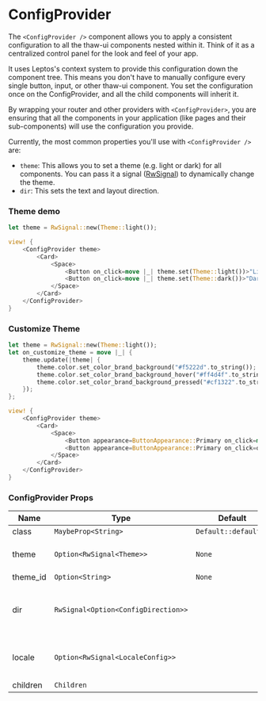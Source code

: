 # ConfigProvider

The `<ConfigProvider />` component allows you to apply a consistent
configuration to all the thaw-ui components nested within it. Think of it as a
centralized control panel for the look and feel of your app.

It uses Leptos's context system to provide this configuration down the component
tree. This means you don't have to manually configure every single button,
input, or other thaw-ui component. You set the configuration once on the
ConfigProvider, and all the child components will inherit it.

By wrapping your router and other providers with `<ConfigProvider>`, you are
ensuring that all the components in your application (like pages and their
sub-components) will use the configuration you provide.

Currently, the most common properties you'll use with `<ConfigProvider />` are:

* `theme`: This allows you to set a theme (e.g. light or dark) for all
    components. You can pass it a signal
    ([RwSignal](https://docs.rs/leptos/latest/leptos/prelude/struct.RwSignal.html))
    to dynamically change the theme.
* `dir`: This sets the text and layout direction.


### Theme demo

```rust demo
let theme = RwSignal::new(Theme::light());

view! {
    <ConfigProvider theme>
        <Card>
            <Space>
                <Button on_click=move |_| theme.set(Theme::light())>"Light"</Button>
                <Button on_click=move |_| theme.set(Theme::dark())>"Dark"</Button>
            </Space>
        </Card>
    </ConfigProvider>
}
```

### Customize Theme

```rust demo
let theme = RwSignal::new(Theme::light());
let on_customize_theme = move |_| {
    theme.update(|theme| {
        theme.color.set_color_brand_background("#f5222d".to_string());
        theme.color.set_color_brand_background_hover("#ff4d4f".to_string());
        theme.color.set_color_brand_background_pressed("#cf1322".to_string());
    });
};

view! {
    <ConfigProvider theme>
        <Card>
            <Space>
                <Button appearance=ButtonAppearance::Primary on_click=move |_| theme.set(Theme::light())>"Light"</Button>
                <Button appearance=ButtonAppearance::Primary on_click=on_customize_theme>"Customize Theme"</Button>
            </Space>
        </Card>
    </ConfigProvider>
}
```

### ConfigProvider Props

| Name | Type | Default | Description |
| --- | --- | --- | --- |
| class | `MaybeProp<String>` | `Default::default()` |  |
| theme | `Option<RwSignal<Theme>>` | `None` | Sets the theme used in a scope. |
| theme_id | `Option<String>` | `None` | Theme id. |
| dir | `RwSignal<Option<ConfigDirection>>` |  | Sets the direction of text & generated styles. |
| locale | `Option<RwSignal<LocaleConfig>>` | | Set the locale used for some component. | 
| children | `Children` |  |  |

